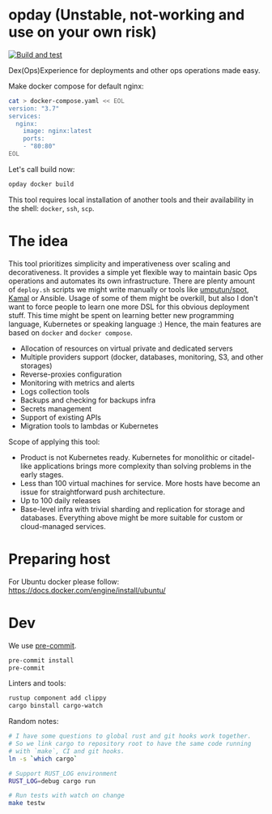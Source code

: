 # opday (Unstable, not-working and use on your own risk)

[![Build and test](https://github.com/aptakhin/opday/actions/workflows/rust.yml/badge.svg)](https://github.com/aptakhin/opday/actions/workflows/rust.yml)

Dex(Ops)Experience for deployments and other ops operations made easy.

Make docker compose for default nginx:

```bash
cat > docker-compose.yaml << EOL
version: "3.7"
services:
  nginx:
    image: nginx:latest
    ports:
    - "80:80"
EOL
```

Let's call build now:

```bash
opday docker build
```

This tool requires local installation of another tools and their availability in the shell: `docker`, `ssh`, `scp`.

# The idea

This tool prioritizes simplicity and imperativeness over scaling and decorativeness. It provides a simple yet flexible way to maintain basic Ops operations and automates its own infrastructure. There are plenty amount of `deploy.sh` scripts we might write manually or tools like [umputun/spot](https://github.com/umputun/spot), [Kamal](https://kamal-deploy.org/) or Ansible. Usage of some of them might be overkill, but also I don't want to force people to learn one more DSL for this obvious deployment stuff. This time might be spent on learning better new programming language, Kubernetes or speaking language :) Hence, the main features are based on `docker` and `docker compose`.

* Allocation of resources on virtual private and dedicated servers
* Multiple providers support (docker, databases, monitoring, S3, and other storages)
* Reverse-proxies configuration
* Monitoring with metrics and alerts
* Logs collection tools
* Backups and checking for backups infra
* Secrets management
* Support of existing APIs
* Migration tools to lambdas or Kubernetes

Scope of applying this tool:
* Product is not Kubernetes ready. Kubernetes for monolithic or citadel-like applications brings more complexity than solving problems in the early stages.
* Less than 100 virtual machines for service. More hosts have become an issue for straightforward push architecture.
* Up to 100 daily releases
* Base-level infra with trivial sharding and replication for storage and databases. Everything above might be more suitable for custom or cloud-managed services.

# Preparing host

For Ubuntu docker please follow: https://docs.docker.com/engine/install/ubuntu/

# Dev

We use [pre-commit](https://pre-commit.com/).

```bash
pre-commit install
pre-commit
```

Linters and tools:

```bash
rustup component add clippy
cargo binstall cargo-watch
```

Random notes:

```bash
# I have some questions to global rust and git hooks work together.
# So we link cargo to repository root to have the same code running
# with `make`, CI and git hooks.
ln -s `which cargo`

# Support RUST_LOG environment
RUST_LOG=debug cargo run

# Run tests with watch on change
make testw
```
